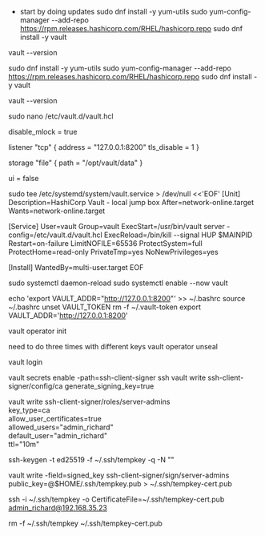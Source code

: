 - start by doing updates
sudo dnf install -y yum-utils
sudo yum-config-manager --add-repo https://rpm.releases.hashicorp.com/RHEL/hashicorp.repo
sudo dnf install -y vault

vault --version

sudo dnf install -y yum-utils
sudo yum-config-manager --add-repo https://rpm.releases.hashicorp.com/RHEL/hashicorp.repo
sudo dnf install -y vault

vault --version

sudo nano /etc/vault.d/vault.hcl

disable_mlock = true

listener "tcp" {
  address     = "127.0.0.1:8200"
  tls_disable = 1
}

storage "file" {
  path = "/opt/vault/data"
}

ui = false


sudo tee /etc/systemd/system/vault.service > /dev/null <<'EOF'
[Unit]
Description=HashiCorp Vault - local jump box
After=network-online.target
Wants=network-online.target

[Service]
User=vault
Group=vault
ExecStart=/usr/bin/vault server -config=/etc/vault.d/vault.hcl
ExecReload=/bin/kill --signal HUP $MAINPID
Restart=on-failure
LimitNOFILE=65536
ProtectSystem=full
ProtectHome=read-only
PrivateTmp=yes
NoNewPrivileges=yes

[Install]
WantedBy=multi-user.target
EOF


sudo systemctl daemon-reload
sudo systemctl enable --now vault

echo 'export VAULT_ADDR="http://127.0.0.1:8200"' >> ~/.bashrc
source ~/.bashrc
unset VAULT_TOKEN
rm -f ~/.vault-token
export VAULT_ADDR='http://127.0.0.1:8200'

vault operator init

need to do three times with different keys
vault operator unseal

vault login

vault secrets enable -path=ssh-client-signer ssh
vault write ssh-client-signer/config/ca generate_signing_key=true

vault write ssh-client-signer/roles/server-admins \
    key_type=ca \
    allow_user_certificates=true \
    allowed_users="admin_richard" \
    default_user="admin_richard" \
    ttl="10m"

ssh-keygen -t ed25519 -f ~/.ssh/tempkey -q -N ""

vault write -field=signed_key ssh-client-signer/sign/server-admins \
    public_key=@$HOME/.ssh/tempkey.pub > ~/.ssh/tempkey-cert.pub

ssh -i ~/.ssh/tempkey -o CertificateFile=~/.ssh/tempkey-cert.pub admin_richard@192.168.35.23

rm -f ~/.ssh/tempkey ~/.ssh/tempkey-cert.pub
